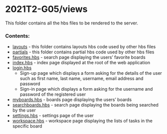 # 2021T2-G05/views
This folder contains all the hbs files to be rendered to the server.
<br>
### Contents:
- [layouts](layouts) - this folder contains layouts hbs code used by other hbs files
- [partials](partials) - this folder contains partial hbs code used by other hbs files
- [favorites.hbs](favorites.hbs) - search page displaying the users’ favorite boards
- [index.hbs](index.hbs) - index page displayed at the root of the web application
- [login.hbs](login.hbs) 
  - Sign-up page which displays a form asking for the details of the user such as first name, last name, username, email address and password
  - Sign-in page which displays a form asking for the username and password of the registered user
- [myboards.hbs](myboards.hbs) - boards page displaying the users’ boards
- [searchboards.hbs](searchboards.hbs) - search page displaying the boards being searched by the user
- [settings.hbs](settings.hbs) - settings page of the user
- [workspace.hbs](workspace.hbs) - workspace page displaying the lists of tasks in the specific board

